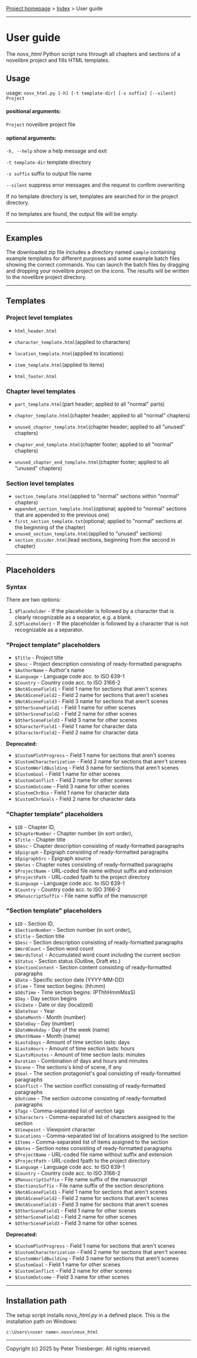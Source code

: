 [Project homepage](https://github.com/peter88213/novx_html) > [Index](https://peter88213.github.io/novx_html/) > User guide

----------------------------------------------------------------------------

# User guide

The *novx_html* Python script runs through all chapters and sections of a novelibre project and fills HTML templates.

## Usage

usage: `novx_html.py [-h] [-t template-dir] [-s suffix] [--silent] Project`

#### positional arguments:

 `Project`     novelibre project file

#### optional arguments:

 `-h, --help`    show a help message and exit
 
 `-t template-dir` template directory
 
 `-s suffix`    suffix to output file name
 
 `--silent`     suppress error messages and the request to confirm overwriting



If no template directory is set, templates are searched for in the project directory.

If no templates are found, the output file will be empty.

----------------------------------------------------------------------------

## Examples

The downloaded zip file includes a directory named `sample` containing example templates 
for different purposes and some example batch files showing the correct commands. 
You can launch the batch files by dragging and dropping your novelibre project on 
the icons. 
The results will be written to the novelibre project directory.

----------------------------------------------------------------------------

## Templates

### Project level templates

- `html_header.html`

- `character_template.html`(applied to characters)
- `location_template.html`(applied to locations)
- `item_template.html`(applied to items)

- `html_footer.html`

### Chapter level templates

- `part_template.html`(part header; applied to all "normal" parts)
- `chapter_template.html`(chapter header; applied to all "normal" chapters)
- `unused_chapter_template.html`(chapter header; applied to all "unused" chapters)


- `chapter_end_template.html`(chapter footer; applied to all "normal" chapters)
- `unused_chapter_end_template.html`(chapter footer; applied to all "unused" chapters)


### Section level templates

- `section_template.html`(applied to "normal" sections within "normal" chapters)
- `appended_section_template.html`(optional; applied to "normal" sections that are appended to the previous one)
- `first_section_template.txt`(optional; applied  to "normal" sections at the beginning of the chapter)
- `unused_section_template.html`(applied to "unused" sections)
- `section_divider.html`(lead sections, beginning from the second in chapter)

----------------------------------------------------------------------------

## Placeholders

### Syntax

There are two options:

1.  `$Placeholder` - If the placeholder is followed by a character that
    is clearly recognizable as a separator, e.g. a blank.
2.  `${Placeholder}` - If the placeholder is followed by a character
    that is not recognizable as a separator.

### "Project template" placeholders

-   `$Title` - Project title
-   `$Desc` - Project description consisting of ready-formatted paragraphs
-   `$AuthorName` - Author\'s name
-   `$Language` - Language code acc. to ISO 639-1
-   `$Country` - Country code acc. to ISO 3166-2
-   `$NotASceneField1` - Field 1 name for sections that aren't scenes
-   `$NotASceneField2` - Field 2 name for sections that aren't scenes
-   `$NotASceneField3` - Field 3 name for sections that aren't scenes
-   `$OtherSceneField1` - Field 1 name for other scenes
-   `$OtherSceneField2` - Field 2 name for other scenes
-   `$OtherSceneField3` - Field 3 name for other scenes
-   `$CharacterField1` - Field 1 name for character data
-   `$CharacterField2` - Field 2 name for character data

**Deprecated:**

-   `$CustomPlotProgress` - Field 1 name for sections that aren't scenes
-   `$CustomCharacterization` - Field 2 name for sections that aren't scenes
-   `$CustomWorldBuilding` - Field 3 name for sections that aren't scenes
-   `$CustomGoal` - Field 1 name for other scenes
-   `$CustomConflict` - Field 2 name for other scenes
-   `$CustomOutcome` - Field 3 name for other scenes
-   `$CustomChrBio` - Field 1 name for character data
-   `$CustomChrGoals` - Field 2 name for character data

### "Chapter template" placeholders

-   `$ID` - Chapter ID,
-   `$ChapterNumber` - Chapter number (in sort order),
-   `$Title` - Chapter title
-   `$Desc` - Chapter description consisting of ready-formatted paragraphs
-   `$Epigraph` - Epigraph consisting of ready-formatted paragraphs
-   `$EpigraphSrc` - Epigraph source
-   `$Notes` - Chapter notes consisting of ready-formatted paragraphs
-   `$ProjectName` - URL-coded file name without suffix and extension
-   `$ProjectPath` - URL-coded fpath to the project directory
-   `$Language` - Language code acc. to ISO 639-1
-   `$Country` - Country code acc. to ISO 3166-2
-   `$ManuscriptSuffix` - File name suffix of the manuscript

### "Section template" placeholders

-   `$ID` - Section ID,
-   `$SectionNumber` - Section number (in sort order),
-   `$Title` - Section title
-   `$Desc` - Section description consisting of ready-formatted paragraphs
-   `$WordCount` - Section word count
-   `$WordsTotal` - Accumulated word count including the current section
-   `$Status` - Section status (Outline, Draft etc.)
-   `$SectionContent` - Section content consisting of ready-formatted paragraphs
-   `$Date` - Specific section date (YYYY-MM-DD)
-   `$Time` - Time section begins: (hh:mm)
-   `$OdsTime` - Time section begins: (PThhHmmMssS)
-   `$Day` - Day section begins
-   `$ScDate` - Date or day (localized)
-   `$DateYear` - Year
-   `$DateMonth` - Month (number)
-   `$DateDay` - Day (number)
-   `$DateWeekday` - Day of the week (name)
-   `$MonthName` - Month (name)
-   `$LastsDays` - Amount of time section lasts: days
-   `$LastsHours` - Amount of time section lasts: hours
-   `$LastsMinutes` - Amount of time section lasts: minutes
-   `Duration` - Combination of days and hours and minutes
-   `$Scene` - The sections\'s kind of scene, if any
-   `$Goal` - The section protagonist\'s goal consisting of ready-formatted paragraphs
-   `$Conflict` - The section conflict consisting of ready-formatted paragraphs
-   `$Outcome` - The section outcome consisting of ready-formatted paragraphs
-   `$Tags` - Comma-separated list of section tags
-   `$Characters` - Comma-separated list of characters assigned to the
    section
-   `$Viewpoint` - Viewpoint character
-   `$Locations` - Comma-separated list of locations assigned to the
    section
-   `$Items` - Comma-separated list of items assigned to the section
-   `$Notes` - Section notes consisting of ready-formatted paragraphs
-   `$ProjectName` - URL-coded file name without suffix and extension
-   `$ProjectPath` - URL-coded fpath to the project directory
-   `$Language` - Language code acc. to ISO 639-1
-   `$Country` - Country code acc. to ISO 3166-2
-   `$ManuscriptSuffix` - File name suffix of the manuscript
-   `$SectionsSuffix` - File name suffix of the section descriptions
-   `$NotASceneField1` - Field 1 name for sections that aren't scenes
-   `$NotASceneField2` - Field 2 name for sections that aren't scenes
-   `$NotASceneField3` - Field 3 name for sections that aren't scenes
-   `$OtherSceneField1` - Field 1 name for other scenes
-   `$OtherSceneField2` - Field 2 name for other scenes
-   `$OtherSceneField3` - Field 3 name for other scenes

**Deprecated:**

-   `$CustomPlotProgress` - Field 1 name for sections that aren't scenes
-   `$CustomCharacterization` - Field 2 name for sections that aren't scenes
-   `$CustomWorldBuilding` - Field 3 name for sections that aren't scenes
-   `$CustomGoal` - Field 1 name for other scenes
-   `$CustomConflict` - Field 2 name for other scenes
-   `$CustomOutcome` - Field 3 name for other scenes

----------------------------------------------------------------------------

## Installation path

The setup script installs *novx_html.py* in a defined place. This is the
installation path on Windows:

`c:\Users\<user name>.novx\novx_html`

---

Copyright (c) 2025 by Peter Triesberger. All rights reserved.


